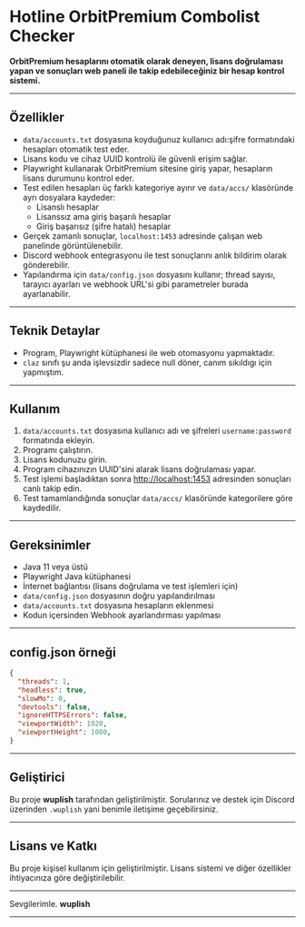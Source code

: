 # Hotline OrbitPremium Combolist Checker

**OrbitPremium hesaplarını otomatik olarak deneyen, lisans doğrulaması yapan ve sonuçları web paneli ile takip edebileceğiniz bir hesap kontrol sistemi.**

---

## Özellikler

* `data/accounts.txt` dosyasına koyduğunuz kullanıcı adı:şifre formatındaki hesapları otomatik test eder.
* Lisans kodu ve cihaz UUID kontrolü ile güvenli erişim sağlar.
* Playwright kullanarak OrbitPremium sitesine giriş yapar, hesapların lisans durumunu kontrol eder.
* Test edilen hesapları üç farklı kategoriye ayırır ve `data/accs/` klasöründe ayrı dosyalara kaydeder:
  * Lisanslı hesaplar
  * Lisanssız ama giriş başarılı hesaplar
  * Giriş başarısız (şifre hatalı) hesaplar
* Gerçek zamanlı sonuçlar, `localhost:1453` adresinde çalışan web panelinde görüntülenebilir.
* Discord webhook entegrasyonu ile test sonuçlarını anlık bildirim olarak gönderebilir.
* Yapılandırma için `data/config.json` dosyasını kullanır; thread sayısı, tarayıcı ayarları ve webhook URL'si gibi parametreler burada ayarlanabilir.

---

## Teknik Detaylar

* Program, Playwright kütüphanesi ile web otomasyonu yapmaktadır.
* `claz` sınıfı şu anda işlevsizdir sadece null döner, canım sıkıldıgı için yapmıştım.

---

## Kullanım

1. `data/accounts.txt` dosyasına kullanıcı adı ve şifreleri `username:password` formatında ekleyin.
2. Programı çalıştırın.
3. Lisans kodunuzu girin.
4. Program cihazınızın UUID'sini alarak lisans doğrulaması yapar.
5. Test işlemi başladıktan sonra [http://localhost:1453](http://localhost:1453) adresinden sonuçları canlı takip edin.
6. Test tamamlandığında sonuçlar `data/accs/` klasöründe kategorilere göre kaydedilir.

---

## Gereksinimler

* Java 11 veya üstü
* Playwright Java kütüphanesi
* İnternet bağlantısı (lisans doğrulama ve test işlemleri için)
* `data/config.json` dosyasının doğru yapılandırılması
* `data/accounts.txt` dosyasına hesapların eklenmesi
* Kodun içersinden Webhook ayarlandırması yapılması
  
---

## config.json örneği

```json
{
  "threads": 1,
  "headless": true,
  "slowMo": 0,
  "devtools": false,
  "ignoreHTTPSErrors": false,
  "viewportWidth": 1920,
  "viewportHeight": 1080,
}
```

---

## Geliştirici

Bu proje **wuplish** tarafından geliştirilmiştir. Sorularınız ve destek için Discord üzerinden `.wuplish` yani benimle iletişime geçebilirsiniz.

---

## Lisans ve Katkı

Bu proje kişisel kullanım için geliştirilmiştir. Lisans sistemi ve diğer özellikler ihtiyacınıza göre değiştirilebilir.

---

Sevgilerimle.
**wuplish**

---
